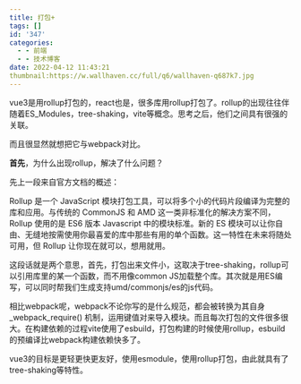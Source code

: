 ```yaml
---
title: 打包+
tags: []
id: '347'
categories:
  - - 前端
  - - 技术博客
date: 2022-04-12 11:43:21
thumbnail:https://w.wallhaven.cc/full/q6/wallhaven-q687k7.jpg
---
```


vue3是用rollup打包的，react也是，很多库用rollup打包了。rollup的出现往往伴随着ES\_Modules，tree-shaking，vite等概念。思考之后，他们之间具有很强的关联。

而且很显然就想把它与webpack对比。

**首先**，为什么出现rollup，解决了什么问题？

先上一段来自官方文档的概述：

Rollup 是一个 JavaScript 模块打包工具，可以将多个小的代码片段编译为完整的库和应用。与传统的 CommonJS 和 AMD 这一类非标准化的解决方案不同，Rollup 使用的是 ES6 版本 Javascript 中的模块标准。新的 ES 模块可以让你自由、无缝地按需使用你最喜爱的库中那些有用的单个函数。这一特性在未来将随处可用，但 Rollup 让你现在就可以，想用就用。

这段话就是两个意思，首先，打包出来文件小，这取决于tree-shaking，rollup可以引用库里的某一个函数，而不用像common JS加载整个库。其次就是用ES编写，可以同时帮我们生成支持umd/commonjs/es的js代码。

相比webpack呢，webpack不论你写的是什么规范，都会被转换为其自身\_webpack\_require() 机制，运用键值对来导入模块。而且每次打包的文件很多很大。在构建依赖的过程vite使用了esbuild，打包构建的时候使用rollup，esbuild的预编译比webpack构建依赖快多了。

vue3的目标是更轻更快更友好，使用esmodule，使用rollup打包，由此就具有了tree-shaking等特性。